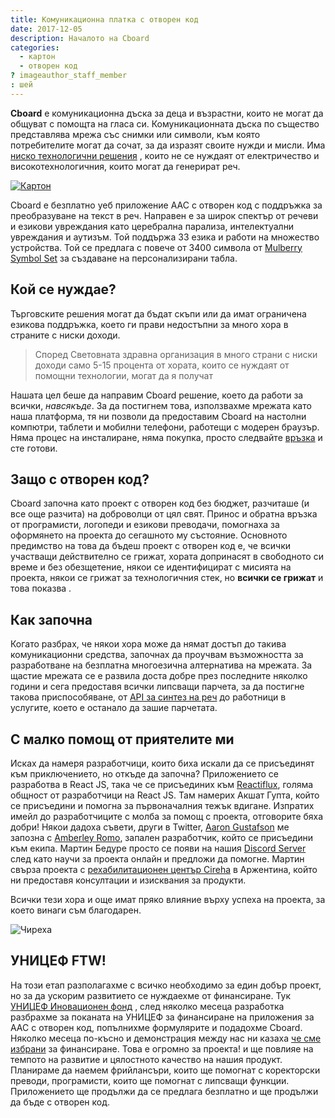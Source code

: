 ```yaml
---
title: Комуникационна платка с отворен код
date: 2017-12-05
description: Началото на Cboard
categories:
  - картон
  - отворен код
? imageauthor_staff_member
: шей
---
```


**Cboard** е комуникационна дъска за деца и възрастни, които не могат да общуват с помощта на гласа си. Комуникационната дъска по същество представлява мрежа със снимки или символи, към която потребителите могат да сочат, за да изразят своите нужди и мисли. Има [ниско технологични решения](https://www.youtube.com/watch?v=mnyv8h6J4rc) , които не се нуждаят от електричество и високотехнологичния, които могат да генерират реч.

[![Картон](/images/app/water-ipad-english.png)](https://github.com/cboard-org/cboard)

Cboard е безплатно уеб приложение AAC с отворен код с поддръжка за преобразуване на текст в реч. Направен е за широк спектър от речеви и езикови увреждания като церебрална парализа, интелектуални увреждания и аутизъм. Той поддържа 33 езика и работи на множество устройства. Той се предлага с повече от 3400 символа от [Mulberry Symbol Set](https://mulberrysymbols.org/) за създаване на персонализирани табла.

## Кой се нуждае?

Търговските решения могат да бъдат скъпи или да имат ограничена езикова поддръжка, което ги прави недостъпни за много хора в страните с ниски доходи.

> Според Световната здравна организация в много страни с ниски доходи само 5-15 процента от хората, които се нуждаят от помощни технологии, могат да я получат

Нашата цел беше да направим Cboard решение, което да работи за всички, *навсякъде*. За да постигнем това, използвахме мрежата като наша платформа, тя ни позволи да предоставим Cboard на настолни компютри, таблети и мобилни телефони, работещи с модерен браузър. Няма процес на инсталиране, няма покупка, просто следвайте [връзка](https://app.cboard.io) и сте готови.

## Защо с отворен код?

Cboard започна като проект с отворен код без бюджет, разчиташе (и все още разчита) на доброволци от цял свят. Принос и обратна връзка от програмисти, логопеди и езикови преводачи, помогнаха за оформянето на проекта до сегашното му състояние. Основното предимство на това да бъдеш проект с отворен код е, че всички участващи действително се грижат, хората допринасят в свободното си време и без обезщетение, някои се идентифицират с мисията на проекта, някои се грижат за технологичния стек, но **всички се грижат** и това показва .

## Как започна

Когато разбрах, че някои хора може да нямат достъп до такива комуникационни средства, започнах да проучвам възможността за разработване на безплатна многоезична алтернатива на мрежата. За щастие мрежата се е развила доста добре през последните няколко години и сега предоставя всички липсващи парчета, за да постигне такова приспособяване, от [API за синтез на реч](https://www.smashingmagazine.com/2017/02/experimenting-with-speechsynthesis/) до работници в услугите, което е останало да зашие парчетата.

## С малко помощ от приятелите ми

Исках да намеря разработчици, които биха искали да се присъединят към приключението, но откъде да започна? Приложението се разработва в React JS, така че се присъединих към [Reactiflux](https://www.reactiflux.com/), голяма общност от разработчици на React JS. Там намерих Акшат Гупта, който се присъедини и помогна за първоначалния тежък вдигане. Изпратих имейл до разработчиците с молба за помощ с проекта, отговорите бяха добри! Някои дадоха съвети, други в Twitter, [Aaron Gustafson](https://www.aaron-gustafson.com/about/) ме запозна с [Amberley Romo](https://www.aaron-gustafson.com/notebook/my-2017-mentees/), запален разработчик, който се присъедини към екипа. Мартин Бедуре просто се появи на нашия [Discord Server](https://discord.gg/TEH8uxh) след като научи за проекта онлайн и предложи да помогне. Мартин свърза проекта с [рехабилитационен център Cireha](http://www.cireha.com.ar/index.asp) в Аржентина, който ни предоставя консултации и изисквания за продукти.

Всички тези хора и още [](https://github.com/cboard-org/cboard/graphs/contributors) имат пряко влияние върху успеха на проекта, за което винаги съм благодарен.

![Чиреха](/images/cireha-group-outside.jpg)

## УНИЦЕФ FTW!

На този етап разполагахме с всичко необходимо за един добър проект, но за да ускорим развитието се нуждаехме от финансиране. Тук [УНИЦЕФ Иновационен фонд](https://unicefinnovationfund.org/) , след няколко месеца разработка разбрахме за поканата на УНИЦЕФ за финансиране на приложения за AAC с отворен код, попълнихме формулярите и подадохме Cboard. Няколко месеца по-късно и демонстрация между нас ни казаха [че сме избрани](http://unicefstories.org/2017/12/08/unicef-announces-addition-of-six-start-up-companies-to-2018-investment-portfolio/) за финансиране. Това е огромно за проекта! и ще повлияе на темпото на развитие и цялостното качество на нашия продукт. Планираме да наемем фрийлансъри, които ще помогнат с коректорски преводи, програмисти, които ще помогнат с липсващи функции. Приложението ще продължи да се предлага безплатно и ще продължи да бъде с отворен код.